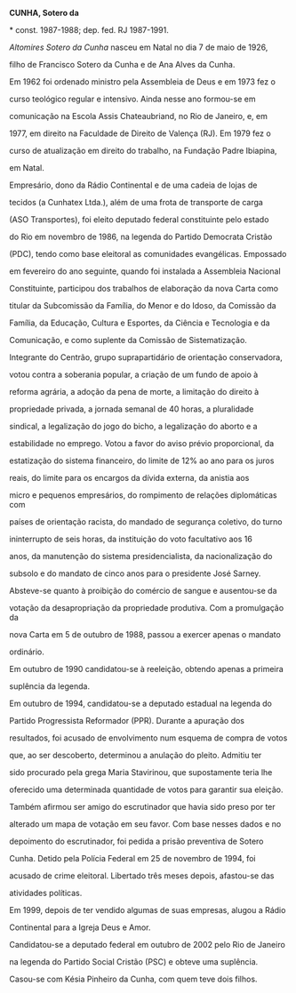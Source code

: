 **CUNHA, Sotero da**



\* const. 1987-1988; dep. fed. RJ 1987-1991.



*Altomires Sotero da Cunha* nasceu em Natal no dia 7 de maio de 1926,

filho de Francisco Sotero da Cunha e de Ana Alves da Cunha.



Em 1962 foi ordenado ministro pela Assembleia de Deus e em 1973 fez o

curso teológico regular e intensivo. Ainda nesse ano formou-se em

comunicação na Escola Assis Chateaubriand, no Rio de Janeiro, e, em

1977, em direito na Faculdade de Direito de Valença (RJ). Em 1979 fez o

curso de atualização em direito do trabalho, na Fundação Padre Ibiapina,

em Natal.



Empresário, dono da Rádio Continental e de uma cadeia de lojas de

tecidos (a Cunhatex Ltda.), além de uma frota de transporte de carga

(ASO Transportes), foi eleito deputado federal constituinte pelo estado

do Rio em novembro de 1986, na legenda do Partido Democrata Cristão

(PDC), tendo como base eleitoral as comunidades evangélicas. Empossado

em fevereiro do ano seguinte, quando foi instalada a Assembleia Nacional

Constituinte, participou dos trabalhos de elaboração da nova Carta como

titular da Subcomissão da Família, do Menor e do Idoso, da Comissão da

Família, da Educação, Cultura e Esportes, da Ciência e Tecnologia e da

Comunicação, e como suplente da Comissão de Sistematização.



Integrante do Centrão, grupo suprapartidário de orientação conservadora,

votou contra a soberania popular, a criação de um fundo de apoio à

reforma agrária, a adoção da pena de morte, a limitação do direito à

propriedade privada, a jornada semanal de 40 horas, a pluralidade

sindical, a legalização do jogo do bicho, a legalização do aborto e a

estabilidade no emprego. Votou a favor do aviso prévio proporcional, da

estatização do sistema financeiro, do limite de 12% ao ano para os juros

reais, do limite para os encargos da dívida externa, da anistia aos

micro e pequenos empresários, do rompimento de relações diplomáticas com

países de orientação racista, do mandado de segurança coletivo, do turno

ininterrupto de seis horas, da instituição do voto facultativo aos 16

anos, da manutenção do sistema presidencialista, da nacionalização do

subsolo e do mandato de cinco anos para o presidente José Sarney.

Absteve-se quanto à proibição do comércio de sangue e ausentou-se da

votação da desapropriação da propriedade produtiva. Com a promulgação da

nova Carta em 5 de outubro de 1988, passou a exercer apenas o mandato

ordinário.



Em outubro de 1990 candidatou-se à reeleição, obtendo apenas a primeira

suplência da legenda.



Em outubro de 1994, candidatou-se a deputado estadual na legenda do

Partido Progressista Reformador (PPR). Durante a apuração dos

resultados, foi acusado de envolvimento num esquema de compra de votos

que, ao ser descoberto, determinou a anulação do pleito. Admitiu ter

sido procurado pela grega Maria Stavirinou, que supostamente teria lhe

oferecido uma determinada quantidade de votos para garantir sua eleição.

Também afirmou ser amigo do escrutinador que havia sido preso por ter

alterado um mapa de votação em seu favor. Com base nesses dados e no

depoimento do escrutinador, foi pedida a prisão preventiva de Sotero

Cunha. Detido pela Polícia Federal em 25 de novembro de 1994, foi

acusado de crime eleitoral. Libertado três meses depois, afastou-se das

atividades políticas.



Em 1999, depois de ter vendido algumas de suas empresas, alugou a Rádio

Continental para a Igreja Deus e Amor.



Candidatou-se a deputado federal em outubro de 2002 pelo Rio de Janeiro

na legenda do Partido Social Cristão (PSC) e obteve uma suplência.



Casou-se com Késia Pinheiro da Cunha, com quem teve dois filhos.



